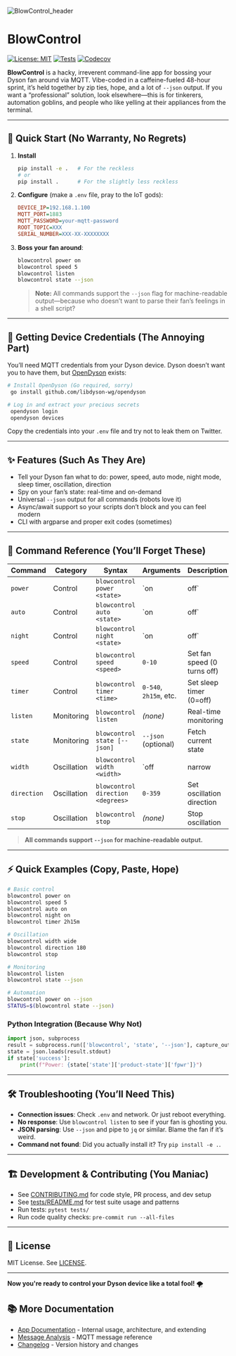 ![BlowControl_header](https://github.com/user-attachments/assets/896eb720-cef3-4280-a1e2-e0b479af587c)

# BlowControl

[![License: MIT](https://img.shields.io/badge/License-MIT-yellow.svg)](https://opensource.org/licenses/MIT)
[![Tests](https://github.com/RoyalPineapple/blowcontrol/workflows/Tests%20and%20Code%20Quality/badge.svg)](https://github.com/RoyalPineapple/blowcontrol/actions)
[![Codecov](https://codecov.io/gh/RoyalPineapple/blowcontrol/branch/master/graph/badge.svg)](https://codecov.io/gh/RoyalPineapple/blowcontrol)

**BlowControl** is a hacky, irreverent command-line app for bossing your Dyson fan around via MQTT. Vibe-coded in a caffeine-fueled 48-hour sprint, it’s held together by zip ties, hope, and a lot of `--json` output. If you want a “professional” solution, look elsewhere—this is for tinkerers, automation goblins, and people who like yelling at their appliances from the terminal.

---

## 🚀 Quick Start (No Warranty, No Regrets)

1. **Install**
   ```bash
   pip install -e .   # For the reckless
   # or
   pip install .      # For the slightly less reckless
   ```

2. **Configure** (make a `.env` file, pray to the IoT gods):
   ```ini
   DEVICE_IP=192.168.1.100
   MQTT_PORT=1883
   MQTT_PASSWORD=your-mqtt-password
   ROOT_TOPIC=XXX
   SERIAL_NUMBER=XXX-XX-XXXXXXXX
   ```

3. **Boss your fan around**:
   ```bash
   blowcontrol power on
   blowcontrol speed 5
   blowcontrol listen
   blowcontrol state --json
   ```
   > **Note:** All commands support the `--json` flag for machine-readable output—because who doesn’t want to parse their fan’s feelings in a shell script?

---

## 🔑 Getting Device Credentials (The Annoying Part)

You’ll need MQTT credentials from your Dyson device. Dyson doesn’t want you to have them, but [OpenDyson](https://github.com/libdyson-wg/opendyson) exists:

```bash
# Install OpenDyson (Go required, sorry)
 go install github.com/libdyson-wg/opendyson

# Log in and extract your precious secrets
 opendyson login
 opendyson devices
```

Copy the credentials into your `.env` file and try not to leak them on Twitter.

---

## ✨ Features (Such As They Are)

- Tell your Dyson fan what to do: power, speed, auto mode, night mode, sleep timer, oscillation, direction
- Spy on your fan’s state: real-time and on-demand
- Universal `--json` output for all commands (robots love it)
- Async/await support so your scripts don’t block and you can feel modern
- CLI with argparse and proper exit codes (sometimes)

---

## 📖 Command Reference (You’ll Forget These)

| Command      | Category      | Syntax                                 | Arguments                | Description                        |
|--------------|--------------|----------------------------------------|--------------------------|------------------------------------|
| `power`      | Control       | `blowcontrol power <state>`            | `on|off`                 | Turn the fan ON or OFF             |
| `auto`       | Control       | `blowcontrol auto <state>`             | `on|off`                 | Enable/disable auto mode           |
| `night`      | Control       | `blowcontrol night <state>`            | `on|off`                 | Enable/disable night mode          |
| `speed`      | Control       | `blowcontrol speed <speed>`            | `0-10`                   | Set fan speed (0 turns off)        |
| `timer`      | Control       | `blowcontrol timer <time>`             | `0-540`, `2h15m`, etc.   | Set sleep timer (0=off)            |
| `listen`     | Monitoring    | `blowcontrol listen`                   | *(none)*                 | Real-time monitoring               |
| `state`      | Monitoring    | `blowcontrol state [--json]`           | `--json` (optional)      | Fetch current state                |
| `width`      | Oscillation   | `blowcontrol width <width>`            | `off|narrow|medium|wide|full` | Set oscillation width        |
| `direction`  | Oscillation   | `blowcontrol direction <degrees>`      | `0-359`                  | Set oscillation direction          |
| `stop`       | Oscillation   | `blowcontrol stop`                     | *(none)*                 | Stop oscillation                   |

> **All commands support `--json` for machine-readable output.**

---

## ⚡ Quick Examples (Copy, Paste, Hope)

```bash
# Basic control
blowcontrol power on
blowcontrol speed 5
blowcontrol auto on
blowcontrol night on
blowcontrol timer 2h15m

# Oscillation
blowcontrol width wide
blowcontrol direction 180
blowcontrol stop

# Monitoring
blowcontrol listen
blowcontrol state --json

# Automation
blowcontrol power on --json
STATUS=$(blowcontrol state --json)
```

### Python Integration (Because Why Not)
```python
import json, subprocess
result = subprocess.run(['blowcontrol', 'state', '--json'], capture_output=True, text=True)
state = json.loads(result.stdout)
if state['success']:
    print(f"Power: {state['state']['product-state']['fpwr']}")
```

---

## 🛠️ Troubleshooting (You’ll Need This)
- **Connection issues**: Check `.env` and network. Or just reboot everything.
- **No response**: Use `blowcontrol listen` to see if your fan is ghosting you.
- **JSON parsing**: Use `--json` and pipe to `jq` or similar. Blame the fan if it’s weird.
- **Command not found**: Did you actually install it? Try `pip install -e .`.

---

## 🏗️ Development & Contributing (You Maniac)
- See [CONTRIBUTING.md](CONTRIBUTING.md) for code style, PR process, and dev setup
- See [tests/README.md](tests/README.md) for test suite usage and patterns
- Run tests: `pytest tests/`
- Run code quality checks: `pre-commit run --all-files`

---

## 📄 License
MIT License. See [LICENSE](LICENSE).

---

**Now you're ready to control your Dyson device like a total fool!** 🌪️

## 📚 More Documentation
- [App Documentation](./blowcontrol/README.md) - Internal usage, architecture, and extending
- [Message Analysis](./blowcontrol/commands/dyson_message_analysis.md) - MQTT message reference
- [Changelog](CHANGELOG.md) - Version history and changes

